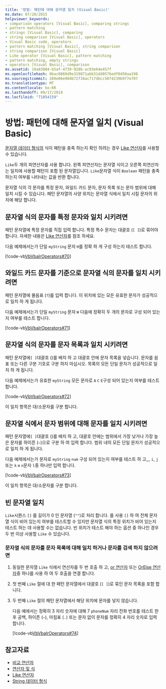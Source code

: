 ```yaml
---
title: '방법: 패턴에 대해 문자열 일치 (Visual Basic)'
ms.date: 07/20/2015
helpviewer_keywords:
- comparison operators [Visual Basic], comparing strings
- pattern matching
- strings [Visual Basic], comparing
- string comparison [Visual Basic], operators
- Visual Basic code, operators
- pattern matching [Visual Basic], string comparison
- string comparison [Visual Basic]
- Like operator [Visual Basic], pattern matching
- pattern matching, empty strings
- operators [Visual Basic], comparison
ms.assetid: 19a83804-b5af-4739-928b-ac93e64e457f
ms.openlocfilehash: 0bac0869d9e319071abb31dd0576edf0450aa198
ms.sourcegitcommit: 289e06e904b72f34ac717dbcc5074239b977e707
ms.translationtype: MT
ms.contentlocale: ko-KR
ms.lasthandoff: 09/17/2019
ms.locfileid: "71054159"
---
```

# <a name="how-to-match-a-string-against-a-pattern-visual-basic"></a>방법: 패턴에 대해 문자열 일치 (Visual Basic)

[문자열 데이터 형식의](../../../../visual-basic/language-reference/data-types/string-data-type.md) 식이 패턴을 충족 하는지 확인 하려는 경우 [Like 연산자](../../../../visual-basic/language-reference/operators/like-operator.md)를 사용할 수 있습니다.

`Like`두 개의 피연산자를 사용 합니다. 왼쪽 피연산자는 문자열 식이고 오른쪽 피연산자는 일치에 사용할 패턴이 포함 된 문자열입니다. `Like`문자열 식이 `Boolean` 패턴을 충족 하는지 여부를 나타내는 값을 반환 합니다.

문자열 식의 각 문자를 특정 문자, 와일드 카드 문자, 문자 목록 또는 문자 범위에 대해 일치 시킬 수 있습니다. 패턴 문자열의 사양 위치는 문자열 식에서 일치 시킬 문자의 위치에 해당 합니다.

## <a name="to-match-a-character-in-the-string-expression-against-a-specific-character"></a>문자열 식의 문자를 특정 문자와 일치 시키려면

패턴 문자열에 특정 문자를 직접 입력 합니다. 특정 특수 문자는 대괄호 (`[ ]`)로 묶어야 합니다. 자세한 내용은 [Like 연산자](../../../../visual-basic/language-reference/operators/like-operator.md)를 참조 하세요.

다음 예제에서는가 단일 `myString` 문자 `H`를 정확 하 게 구성 하는지 테스트 합니다.

[!code-vb[VbVbalrOperators#70](~/samples/snippets/visualbasic/VS_Snippets_VBCSharp/VbVbalrOperators/VB/Class1.vb#70)]

## <a name="to-match-a-character-in-the-string-expression-against-a-wildcard-character"></a>와일드 카드 문자를 기준으로 문자열 식의 문자를 일치 시키려면

패턴 문자열에 물음표 (`?`)를 입력 합니다. 이 위치에 있는 모든 유효한 문자가 성공적으로 일치 하 게 됩니다.

다음 예제에서는가 단일 `myString` 문자 `W` 다음에 정확히 두 개의 문자로 구성 되어 있는지 여부를 테스트 합니다.

[!code-vb[VbVbalrOperators#71](~/samples/snippets/visualbasic/VS_Snippets_VBCSharp/VbVbalrOperators/VB/Class1.vb#71)]

## <a name="to-match-a-character-in-the-string-expression-against-a-list-of-characters"></a>문자열 식의 문자를 문자 목록과 일치 시키려면

패턴 문자열에`[ ]`대괄호 ()를 배치 하 고 대괄호 안에 문자 목록을 넣습니다. 문자를 쉼표 또는 다른 구분 기호로 구분 하지 마십시오. 목록의 모든 단일 문자가 성공적으로 일치 하 게 됩니다.

다음 예제에서는가 유효한 `myString` 모든 문자로 `A` `C` `E`구성 되어 있는지 여부를 테스트 합니다.

[!code-vb[VbVbalrOperators#72](~/samples/snippets/visualbasic/VS_Snippets_VBCSharp/VbVbalrOperators/VB/Class1.vb#72)]

이 일치 항목은 대/소문자를 구분 합니다.

## <a name="to-match-a-character-in-the-string-expression-against-a-range-of-characters"></a>문자열 식에서 문자 범위에 대해 문자를 일치 시키려면

패턴 문자열에`[ ]`대괄호 ()를 배치 하 고, 대괄호 안에는 범위에서 가장 낮거나 가장 높은 문자를 하이픈 (`–`)으로 구분 하 여 입력 합니다. 범위 내의 모든 단일 문자가 성공적으로 일치 하 게 됩니다.

다음 예제에서는가 문자로 `myString` `num` 구성 되어 있는지 여부를 테스트 하 고,,, `i`, `j`또는 `k` `m` `n`문자 `l`중 하나만 입력 합니다.

[!code-vb[VbVbalrOperators#73](~/samples/snippets/visualbasic/VS_Snippets_VBCSharp/VbVbalrOperators/VB/Class1.vb#73)]

이 일치 항목은 대/소문자를 구분 합니다.

## <a name="matching-empty-strings"></a>빈 문자열 일치

`Like`시퀀스 `[]` 를 길이가 0 인 문자열 (`""`)로 처리 합니다. 를 사용 `[]` 하 여 전체 문자열 식이 비어 있는지 여부를 테스트할 수 있지만 문자열 식의 특정 위치가 비어 있는지 테스트 하는 데 사용할 수는 없습니다. 빈 위치가 테스트 해야 하는 옵션 중 하나인 경우 두 번 이상 사용할 `Like` 수 있습니다.

### <a name="to-match-a-character-in-the-string-expression-against-a-list-of-characters-or-no-character"></a>문자열 식의 문자를 문자 목록에 대해 일치 하거나 문자를 검색 하지 않으려면

1. 동일한 문자열 `Like` 식에서 연산자를 두 번 호출 하 고, [or 연산자](../../../../visual-basic/language-reference/operators/or-operator.md) 또는 [OrElse 연산자](../../../../visual-basic/language-reference/operators/orelse-operator.md)중 하나를 사용 하 여 두 호출을 연결 합니다.

2. 첫 번째 `Like` 절에 대 한 패턴 문자열에서 대괄호 (`[ ]`)로 묶인 문자 목록을 포함 합니다.

3. 두 번째 `Like` 절의 패턴 문자열에서 해당 위치에 문자를 넣지 않습니다.

    다음 예에서는 정확히 3 자리 숫자에 대해 7 `phoneNum` 자리 전화 번호를 테스트 한 후 공백, 하이픈 (`–`), 마침표 (`.`) 또는 문자 없이 문자를 정확히 4 자리 숫자로 입력 합니다.

    [!code-vb[VbVbalrOperators#74](~/samples/snippets/visualbasic/VS_Snippets_VBCSharp/VbVbalrOperators/VB/Class1.vb#74)]

## <a name="see-also"></a>참고자료

- [비교 연산자](../../../../visual-basic/language-reference/operators/comparison-operators.md)
- [연산자 및 식](../../../../visual-basic/programming-guide/language-features/operators-and-expressions/index.md)
- [Like 연산자](../../../../visual-basic/language-reference/operators/like-operator.md)
- [String 데이터 형식](../../../../visual-basic/language-reference/data-types/string-data-type.md)
